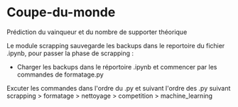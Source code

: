 # Coupe-du-monde
Prédiction du vainqueur et du nombre de supporter théorique

Le module scrapping sauvegarde les backups dans le reportoire du fichier .ipynb, pour passer la phase de scrapping :

- Charger les backups dans le réportoire .ipynb et commencer par les commandes de formatage.py


Excuter les commandes dans l'ordre du .py et suivant l'ordre des .py suivant scrapping > formatage > nettoyage > competition > machine_learning
